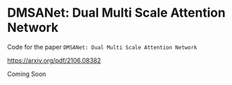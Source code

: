 # DMSANet: Dual Multi Scale Attention Network

Code for the paper `DMSANet: Dual Multi Scale Attention Network`

https://arxiv.org/pdf/2106.08382

Coming Soon
